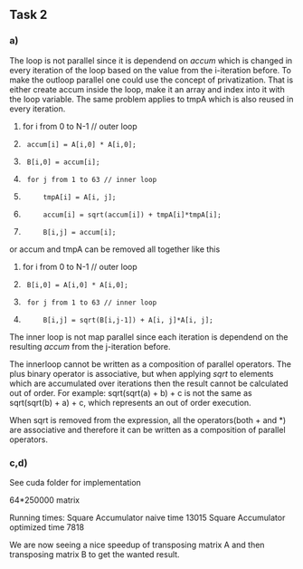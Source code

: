## Task 2

### a)
The loop is not parallel since it is dependend on *accum* which is changed in every iteration of the loop based on the value from the i-iteration before.
To make the outloop parallel one could use the concept of privatization. That is either create accum inside the loop, make it an array and index into it with the loop variable.
The same problem applies to tmpA which is also reused in every iteration.

1. 	for i from 0 to N-1 // outer loop
2. 		accum[i] = A[i,0] * A[i,0];
3. 		B[i,0] = accum[i];
4. 		for j from 1 to 63 // inner loop
5. 			tmpA[i] = A[i, j];
6. 			accum[i] = sqrt(accum[i]) + tmpA[i]*tmpA[i];
7. 			B[i,j] = accum[i];

or accum and tmpA can be removed all together like this

1. 	for i from 0 to N-1 // outer loop
3. 		B[i,0] = A[i,0] * A[i,0];
4. 		for j from 1 to 63 // inner loop
7. 			B[i,j] = sqrt(B[i,j-1]) + A[i, j]*A[i, j];

The inner loop is not map parallel since each iteration is dependend on the resulting *accum* from the j-iteration before.

The innerloop cannot be written as a composition of parallel operators. The plus binary operator is associative, but when applying *sqrt* to elements which are accumulated over iterations then the result cannot be calculated out of order. For example: sqrt(sqrt(a) + b) + c is not the same as sqrt(sqrt(b) + a) + c, which represents an out of order execution. 

When sqrt is removed from the expression, all the operators(both + and *) are associative and therefore it can be written as a composition of parallel operators. 

### c,d) 
See cuda folder for implementation

64*250000 matrix

Running times:
    Square Accumulator naive time            13015
    Square Accumulator optimized time        7818

We are now seeing a nice speedup of transposing matrix A and then transposing matrix B to get the wanted result.

